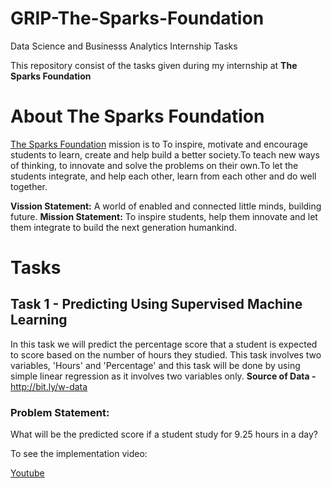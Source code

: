 # GRIP-The-Sparks-Foundation

Data Science and Businesss Analytics Internship Tasks

This repository consist of the tasks given during my internship at **The Sparks Foundation**

# About The Sparks Foundation

[The Sparks Foundation](https://www.thesparksfoundationsingapore.org/) mission is to To inspire, motivate and encourage students to learn, create and help build a better society.To teach new ways of thinking, to innovate and solve the problems on their own.To let the students integrate, and help each other, learn from each other and do well together.

**Vission Statement:** A world of enabled and connected little minds, building future.
**Mission Statement:** To inspire students, help them innovate and let them integrate to build the next generation humankind.

# Tasks

## Task 1 - Predicting Using Supervised Machine Learning

In this task we will predict the percentage score that a student is expected to score based on the number of hours they studied. This task involves two variables, 'Hours' and 'Percentage' and this task will be done by using simple linear regression as it involves two variables only.
**Source of Data -** http://bit.ly/w-data 

### Problem Statement:

  What will be the predicted score if a student study for 9.25 hours in a day?

To see the implementation video:

[Youtube](https://youtu.be/nrVwcUr57wg)
